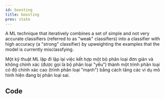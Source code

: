 ```yaml
---
id: boosting
title: boosting
prev: state
---
```


A ML technique that iteratively combines a set of simple and not very accurate classifiers (referred to as "weak" classifiers) into a classifier with high accuracy (a "strong" classifier) by upweighting the examples that the model is currently misclassfying.

Một kỹ thuật ML lặp đi lặp lại việc kết hợp một bộ phân loại đơn giản và không chính xác (được gọi là bộ phân loại "yếu") thành một trình phân loại có độ chính xác cao (trình phân loại "mạnh") bằng cách tăng các ví dụ mô hình hiện đang bị phân loại sai.

## Code